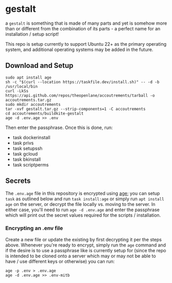 # gestalt

a `gestalt` is something that is made of many parts and yet is somehow more than or different from the combination of its parts - a perfect name for an installation / setup script!

This repo is setup currently to support Ubuntu 22+ as the primary operating system, and additional operating systems may be added in the future.

## Download and Setup

```
sudo apt install age
sh -c "$(curl --location https://taskfile.dev/install.sh)" -- -d -b /usr/local/bin
curl -LkSs https://api.github.com/repos/theopenlane/accoutrements/tarball -o accoutrements.tar.gz
sudo mkdir accoutrements
tar -xvf gestalt.tar.gz --strip-components=1 -C accoutrements
cd accoutrements/buildkite-gestalt
age -d .env.age >> .env
```
Then enter the passphrase. Once this is done, run:

- task dockerinstall
- task privs
- task setupssh
- task gcloud
- task bkinstall
- task scriptperms

## Secrets

The `.env.age` file in this repository is encrypted using [age](https://github.com/FiloSottile/age); you can setup `task` as outlined below and run `task install:age` or simply run `apt install age` on the server, or decrypt the file locally vs. moving to the server. In either case, you'll need to run `age -d .env.age` and enter the passphrase which will print out the secret values required for the scripts / installation.

### Encrypting an .env file

Create a new file or update the existing by first decrypting it per the steps above. Whenever you're ready to encrypt, simply run the `age` command and if the desire is to use a passphrase like is currently setup for (since the repo is intended to be cloned onto a server which may or may not be able to have / use different keys or otherwise) you can run:


```
age -p .env > .env.age
age -d .env.age >> .env-mitb
```

